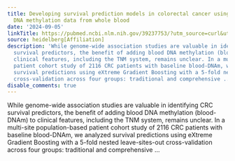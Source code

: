 ```yaml
---
title: Developing survival prediction models in colorectal cancer using epigenome-wide
  DNA methylation data from whole blood
date: '2024-09-05'
linkTitle: https://pubmed.ncbi.nlm.nih.gov/39237753/?utm_source=curl&utm_medium=rss&utm_campaign=pubmed-2&utm_content=1FakS-2QOkCT8HsMOQP1bCRQ4YzyumYOmxmF0moLsQ3dFB1E9V&fc=20220326224207&ff=20240906182443&v=2.18.0.post9+e462414
source: heidelberg[Affiliation]
description: 'While genome-wide association studies are valuable in identifying CRC
  survival predictors, the benefit of adding blood DNA methylation (blood-DNAm) to
  clinical features, including the TNM system, remains unclear. In a multi-site population-based
  patient cohort study of 2116 CRC patients with baseline blood-DNAm, we analyzed
  survival predictions using eXtreme Gradient Boosting with a 5-fold nested leave-sites-out
  cross-validation across four groups: traditional and comprehensive ...'
disable_comments: true
---
```

While genome-wide association studies are valuable in identifying CRC survival predictors, the benefit of adding blood DNA methylation (blood-DNAm) to clinical features, including the TNM system, remains unclear. In a multi-site population-based patient cohort study of 2116 CRC patients with baseline blood-DNAm, we analyzed survival predictions using eXtreme Gradient Boosting with a 5-fold nested leave-sites-out cross-validation across four groups: traditional and comprehensive ...